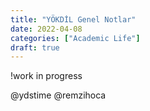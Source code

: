 ```yaml
---
title: "YÖKDİL Genel Notlar"
date: 2022-04-08
categories: ["Academic Life"]
draft: true
---
```


!work in progress

@ydstime
@remzihoca
